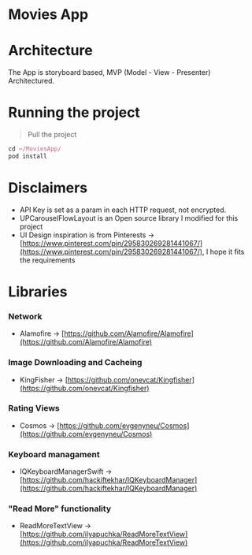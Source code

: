 # Movies App

# Architecture

The App is storyboard based, MVP (Model - View - Presenter) Architectured.

# Running the project

> Pull the project

```jsx
cd ~/MoviesApp/
pod install
```

# Disclaimers

- API Key is set as a param in each HTTP request, not encrypted.
- UPCarouselFlowLayout is an Open source library I modified for this project
- UI Design inspiration is from Pinterests → [https://www.pinterest.com/pin/295830269281441067/](https://www.pinterest.com/pin/295830269281441067/), I hope it fits the requirements

# Libraries

### Network

- Alamofire → [https://github.com/Alamofire/Alamofire](https://github.com/Alamofire/Alamofire)

### Image Downloading and Cacheing

- KingFisher → [https://github.com/onevcat/Kingfisher](https://github.com/onevcat/Kingfisher)

### Rating Views

- Cosmos → [https://github.com/evgenyneu/Cosmos](https://github.com/evgenyneu/Cosmos)

### Keyboard managament

- IQKeyboardManagerSwift → [https://github.com/hackiftekhar/IQKeyboardManager](https://github.com/hackiftekhar/IQKeyboardManager)

### "Read More" functionality

- ReadMoreTextView → [https://github.com/ilyapuchka/ReadMoreTextView](https://github.com/ilyapuchka/ReadMoreTextView)
